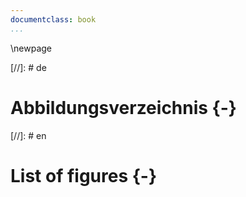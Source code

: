 ```yaml
---
documentclass: book
...
```

\newpage

[//]: # de 
# Abbildungsverzeichnis {-}

[//]: # en 
# List of figures {-}